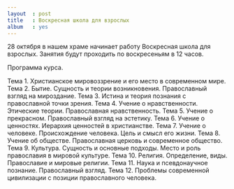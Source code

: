 ```yaml
---
layout  : post
title   : Воскресная школа для взрослых
album   : yes
---
```


28 октября в нашем храме начинает работу Воскресная школа для взрослых. Занятия будут проходить по воскресеньям в 12 часов.

Программа курса.

Тема 1. Христианское мировоззрение и его место в современном мире. 
Тема 2. Бытие. Сущность и теории возникновения. Православный взгляд на мироздание.
Тема 3. Истина и теория познания с православной точки зрения.
Тема 4. Учение о нравственности. Этические теории. Православная нравственность.
Тема 5. Учение о прекрасном. Православный взгляд на эстетику.
Тема 6. Учение о ценностях. Иерархия ценностей в христианстве.
Тема 7. Учение о человеке. Происхождение человека. Цель и смысл его жизни.
Тема 8. Учение об обществе. Православная церковь и современное общество.
Тема 9. Культура. Сущность и основные подходы. Место и роль православия в мировой культуре.
Тема 10. Религия. Определение, виды. Православие и мировые религии.
Тема 11. Наука и псевдонаучное познание. Православный взгляд.
Тема 12. Проблемы современной цивилизации с позиции православного человека.




